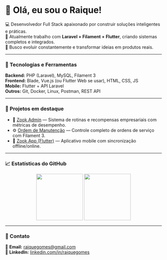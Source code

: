 # 👋 Olá, eu sou o Raique!

💻 Desenvolvedor Full Stack apaixonado por construir soluções inteligentes e práticas.  
🚀 Atualmente trabalho com **Laravel + Filament + Flutter**, criando sistemas completos e integrados.  
🎯 Busco evoluir constantemente e transformar ideias em produtos reais.

---

### 🧠 Tecnologias e Ferramentas
<div align="left">
  
  **Backend:** PHP (Laravel), MySQL, Filament 3  
  **Frontend:** Blade, Vue.js (ou Flutter Web se usar), HTML, CSS, JS  
  **Mobile:** Flutter + API Laravel  
  **Outros:** Git, Docker, Linux, Postman, REST API
  
</div>

---

### 📂 Projetos em destaque
- 🧾 [Zook Admin](https://github.com/raiquegomes/zook-admin) — Sistema de rotinas e recompensas empresariais com métricas de desempenho.  
- ⚙️ [Ordem de Manutenção](https://github.com/raiquegomes/maintenance-system) — Controle completo de ordens de serviço com Filament 3.  
- 📱 [Zook App (Flutter)](https://github.com/raiquegomes/zook-app) — Aplicativo mobile com sincronização offline/online.

---

### 📈 Estatísticas do GitHub
<p align="center">
  <img height="150em" src="https://github-readme-stats.vercel.app/api?username=raiquegomes&show_icons=true&theme=dracula"/>
  <img height="150em" src="https://github-readme-stats.vercel.app/api/top-langs/?username=raiquegomes&layout=compact&theme=dracula"/>
</p>

---

### 💬 Contato
📧 **Email:** raiquegomes@gmail.com  
🔗 **LinkedIn:** [linkedin.com/in/raiquegomes](https://linkedin.com/in/raiquegomes)  
